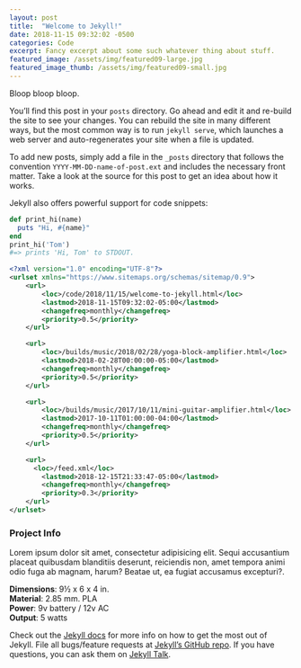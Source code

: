 ```yaml
---
layout: post
title:  "Welcome to Jekyll!"
date: 2018-11-15 09:32:02 -0500
categories: Code
excerpt: Fancy excerpt about some such whatever thing about stuff.
featured_image: /assets/img/featured09-large.jpg
featured_image_thumb: /assets/img/featured09-small.jpg
---
```


<div class="row">
<div class="col-lg-8" markdown="1">
Bloop bloop bloop.

You’ll find this post in your <code>posts</code> directory. Go ahead and edit it and re-build the site to see your changes. You can rebuild the site in many different ways, but the most common way is to run <code>jekyll serve</code>, which launches a web server and auto-regenerates your site when a file is updated.

To add new posts, simply add a file in the `_posts` directory that follows the convention `YYYY-MM-DD-name-of-post.ext` and includes the necessary front matter. Take a look at the source for this post to get an idea about how it works.

Jekyll also offers powerful support for code snippets:

```ruby
def print_hi(name)
  puts "Hi, #{name}"
end
print_hi('Tom')
#=> prints 'Hi, Tom' to STDOUT.
```


```xml
<?xml version="1.0" encoding="UTF-8"?>
<urlset xmlns="https://www.sitemaps.org/schemas/sitemap/0.9">
	<url>
		<loc>/code/2018/11/15/welcome-to-jekyll.html</loc>
		<lastmod>2018-11-15T09:32:02-05:00</lastmod>
		<changefreq>monthly</changefreq>
		<priority>0.5</priority>
	</url>

	<url>
		<loc>/builds/music/2018/02/28/yoga-block-amplifier.html</loc>
		<lastmod>2018-02-28T00:00:00-05:00</lastmod>
		<changefreq>monthly</changefreq>
		<priority>0.5</priority>
	</url>

	<url>
		<loc>/builds/music/2017/10/11/mini-guitar-amplifier.html</loc>
		<lastmod>2017-10-11T01:00:00-04:00</lastmod>
		<changefreq>monthly</changefreq>
		<priority>0.5</priority>
	</url>

    <url>
      <loc>/feed.xml</loc>
        <lastmod>2018-12-15T21:33:47-05:00</lastmod>
        <changefreq>monthly</changefreq>
        <priority>0.3</priority>
    </url>
</urlset>
```


</div>
<div class="col-lg-4">
	<div class="sidebar-block" markdown="1">

  <h3>Project Info</h3>
  <p>Lorem ipsum dolor sit amet, consectetur adipisicing elit. Sequi accusantium placeat quibusdam blanditiis deserunt, reiciendis non, amet tempora animi odio fuga ab magnam, harum? Beatae ut, ea fugiat accusamus excepturi?.</p>
  <p>
  <strong>Dimensions</strong>: 9&frac12; x 6 x 4 in. <br>
  <strong>Material</strong>: 2.85 mm. PLA <br>
  <strong>Power</strong>: 9v battery / 12v AC<br>
  <strong>Output</strong>: 5 watts
  </p>
  
Check out the [Jekyll docs][jekyll-docs] for more info on how to get the most out of Jekyll. File all bugs/feature requests at [Jekyll’s GitHub repo][jekyll-gh]. If you have questions, you can ask them on [Jekyll Talk][jekyll-talk].

[jekyll-docs]: https://jekyllrb.com/docs/home
[jekyll-gh]:   https://github.com/jekyll/jekyll
[jekyll-talk]: https://talk.jekyllrb.com/
</div>
</div>
</div>


